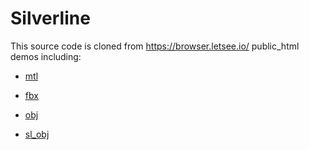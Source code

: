 # Silverline

This source code is cloned from https://browser.letsee.io/ public_html demos including:

* [mtl](https://browser.letsee.io/silverline/mtl.html )

* [fbx](https://browser.letsee.io/silverline/fbx.html)

* [obj](https://browser.letsee.io/silverline/obj.html)

* [sl_obj](https://browser.letsee.io/silverline/sl_obj.html)
         
         
         